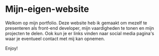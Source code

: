 # Mijn-eigen-website

Welkom op mijn portfolio.
Deze website heb ik gemaakt om mezelf te presenteren als front-end developer, mijn vaardigheden te tonen en mijn projecten te delen.
Ook kun je er links vinden naar social media pagina's waar je eventueel contact met mij kan opnemen.

Enjoy!
